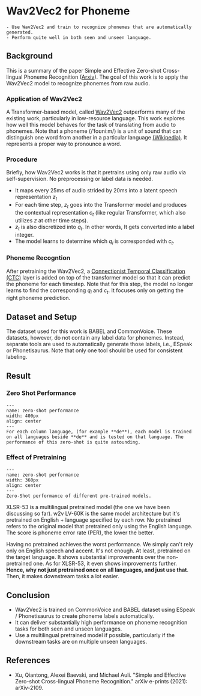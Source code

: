 # Wav2Vec2 for Phoneme


```{note}
- Use Wav2Vec2 and train to recognize phonemes that are automatically generated.
- Perform quite well in both seen and unseen language.
```

## Background

This is a summary of the paper Simple and Effective Zero-shot Cross-lingual Phoneme Recognition ([Arxiv](https://arxiv.org/abs/2109.11680)). The goal of this work is to apply the Wav2Vec2 model to recognize phonemes from raw audio.

### Application of Wav2Vec2 

A Transformer-based model, called [Wav2Vec2](https://arxiv.org/pdf/2109.11680.pdf) outperforms many of the existing work, particularly in low-resource language. This work explores how well this model behaves for the task of translating from audio to phonemes. Note that a phoneme (/ˈfoʊniːm/) is a unit of sound that can distinguish one word from another in a particular language [(Wikipedia)](https://en.wikipedia.org/wiki/Phoneme). It represents a proper way to pronounce a word.

### Procedure

Briefly, how Wav2Vec2 works is that it pretrains using only raw audio via self-supervision. No preprocessing or label data is needed. 
- It maps every 25ms of audio strided by 20ms into a latent speech representation $z_t$
- For each time step, $z_t$ goes into the Transformer model and produces the contextual representation $c_t$ (like regular Transformer, which also utilizes $z$ at other time steps).
- $z_t$ is also discretized into $q_t$. In other words, It gets converted into a label integer.
- The model learns to determine which $q_i$ is corresponded with $c_t$.

### Phoneme Recogntion

After pretraining the Wav2Vec2, a [Connectionist Temporal Classification (CTC)](https://en.wikipedia.org/wiki/Connectionist_temporal_classification) layer is added on top of the transformer model so that it can predict the phoneme for each timestep. Note that for this step, the model no longer learns to find the corresponding $q_i$ and $c_t$. It focuses only on getting the right phoneme prediction.


## Dataset and Setup 

The dataset used for this work is BABEL and CommonVoice. These datasets, however, do not contain any label data for phonemes. Instead, separate tools are used to automatically generate those labels, i.e., ESpeak or Phonetisaurus. Note that only one tool should be used for consistent labeling. 

## Result 

### Zero Shot Performance 
```{figure} ./figures/zero-shot.png
---
name: zero-shot performance
width: 400px
align: center
---
For each column language, (for example **de**), each model is trained on all languages beside **de** and is tested on that language. The performance of this zero-shot is quite astounding. 
```

### Effect of Pretraining 
```{figure} ./figures/pretrain.png
---
name: zero-shot performance
width: 360px
align: center
---
Zero-Shot performance of different pre-trained models.
```
XLSR-53 is a multilingual pretrained model (the one we have been discussing so far). w2v LV-60K is the same model architecture but it's pretrained on English + language specified by each row. No pretrained refers to the original model that pretrained only using the English language. The score is phoneme error rate (PER), the lower the better.

Having no pretrained achieves the worst performance. We simply can't rely only on English speech and accent. It's not enough. At least, pretrained on the target language. It shows substantial improvements over the non-pretrained one. As for XLSR-53, it even shows improvements further. **Hence, why not just pretrained once on all languages, and just use that**. Then, it makes downstream tasks a lot easier.



## Conclusion 
- Wav2Vec2 is trained on CommonVoice and BABEL dataset using ESpeak / Phonetisaurus to create phoneme labels automatically.
- It can deliver substantially high performance on phoneme recognition tasks for both seen and unseen languages.
- Use a multilingual pretrained model if possible, particularly if the downstream tasks are on multiple unseen languages.


## References
- Xu, Qiantong, Alexei Baevski, and Michael Auli. "Simple and Effective Zero-shot Cross-lingual Phoneme Recognition." arXiv e-prints (2021): arXiv-2109.